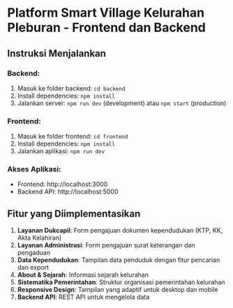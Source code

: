 # Platform Smart Village Kelurahan Pleburan - Frontend dan Backend

## Instruksi Menjalankan

### Backend:
1. Masuk ke folder backend: `cd backend`
2. Install dependencies: `npm install`
3. Jalankan server: `npm run dev` (development) atau `npm start` (production)

### Frontend:
1. Masuk ke folder frontend: `cd frontend`
2. Install dependencies: `npm install`
3. Jalankan aplikasi: `npm run dev`

### Akses Aplikasi:
- Frontend: http://localhost:3000
- Backend API: http://localhost:5000

## Fitur yang Diimplementasikan

1. **Layanan Dukcapil**: Form pengajuan dokumen kependudukan (KTP, KK, Akta Kelahiran)
2. **Layanan Administrasi**: Form pengajuan surat keterangan dan pengaduan
3. **Data Kependudukan**: Tampilan data penduduk dengan fitur pencarian dan export
4. **About & Sejarah**: Informasi sejarah kelurahan
5. **Sistematika Pemerintahan**: Struktur organisasi pemerintahan kelurahan
6. **Responsive Design**: Tampilan yang adaptif untuk desktop dan mobile
7. **Backend API**: REST API untuk mengelola data
